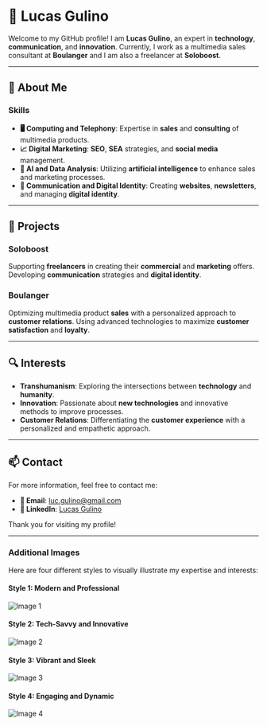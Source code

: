 # 👋 Lucas Gulino

Welcome to my GitHub profile! I am **Lucas Gulino**, an expert in **technology**, **communication**, and **innovation**. Currently, I work as a multimedia sales consultant at **Boulanger** and I am also a freelancer at **Soloboost**.

---

## 🌟 About Me

### Skills

- **🖥️ Computing and Telephony**: Expertise in **sales** and **consulting** of multimedia products.
- **📈 Digital Marketing**: **SEO**, **SEA** strategies, and **social media** management.
- **🤖 AI and Data Analysis**: Utilizing **artificial intelligence** to enhance sales and marketing processes.
- **💬 Communication and Digital Identity**: Creating **websites**, **newsletters**, and managing **digital identity**.

---

## 📂 Projects

### Soloboost
Supporting **freelancers** in creating their **commercial** and **marketing** offers. Developing **communication** strategies and **digital identity**.

### Boulanger
Optimizing multimedia product **sales** with a personalized approach to **customer relations**. Using advanced technologies to maximize **customer satisfaction** and **loyalty**.

---

## 🔍 Interests

- **Transhumanism**: Exploring the intersections between **technology** and **humanity**.
- **Innovation**: Passionate about **new technologies** and innovative methods to improve processes.
- **Customer Relations**: Differentiating the **customer experience** with a personalized and empathetic approach.

---

## 📫 Contact

For more information, feel free to contact me:
- **📧 Email**: luc.gulino@gmail.com
- **🔗 LinkedIn**: [Lucas Gulino](https://www.linkedin.com/in/lucas-gulino/)

Thank you for visiting my profile!

---

### Additional Images

Here are four different styles to visually illustrate my expertise and interests:

#### Style 1: Modern and Professional
![Image 1](sandbox:/mnt/data/Create_an_image_that_illustrates_Lucas_Gulino's_ex.png)

#### Style 2: Tech-Savvy and Innovative
![Image 2](sandbox:/mnt/data/Create_an_image_that_illustrates_Lucas_Gulino's_ex.png)

#### Style 3: Vibrant and Sleek
![Image 3](sandbox:/mnt/data/Create_an_image_that_illustrates_Lucas_Gulino's_ex.png)

#### Style 4: Engaging and Dynamic
![Image 4](sandbox:/mnt/data/Create_an_image_that_illustrates_Lucas_Gulino's_ex.png)
